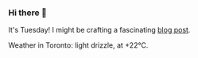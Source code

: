 ### Hi there :wave:

It's Tuesday! I might be crafting a fascinating [blog post](https://benjaminwuethrich.dev).

Weather in Toronto: light drizzle, at +22°C.

